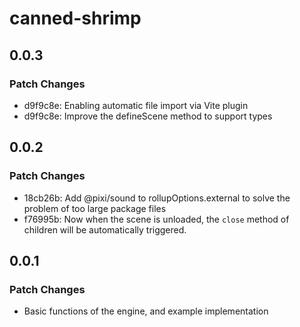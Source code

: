 # canned-shrimp

## 0.0.3

### Patch Changes

- d9f9c8e: Enabling automatic file import via Vite plugin
- d9f9c8e: Improve the defineScene method to support types

## 0.0.2

### Patch Changes

- 18cb26b: Add @pixi/sound to rollupOptions.external to solve the problem of too large package files
- f76995b: Now when the scene is unloaded, the `close` method of children will be automatically triggered.

## 0.0.1

### Patch Changes

- Basic functions of the engine, and example implementation
